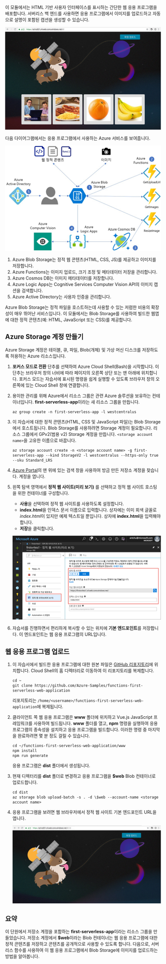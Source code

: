 이 모듈에서는 HTML 기반 사용자 인터페이스를 표시하는 간단한 웹 응용 프로그램을 배포합니다. 서버리스 백 엔드를 사용하면 응용 프로그램에서 이미지를 업로드하고 자동으로 설명이 포함된 캡션을 생성할 수 있습니다.

![웹앱 실행](../media/0-app-screenshot-finished.png)

다음 다이어그램에서는 응용 프로그램에서 사용하는 Azure 서비스를 보여줍니다.

![솔루션 아키텍처 다이어그램](../media/0-architecture.jpg)

1. Azure Blob Storage는 정적 웹 콘텐츠(HTML, CSS, JS)를 제공하고 이미지를 저장합니다.
2. Azure Functions는 이미지 업로드, 크기 조정 및 메타데이터 저장을 관리합니다.
3. Azure Cosmos DB는 이미지 메타데이터를 저장합니다.
4. Azure Logic Apps는 Cognitive Services Computer Vision API의 이미지 캡션을 검색합니다.
5. Azure Active Directory는 사용자 인증을 관리합니다.

Azure Blob Storage는 정적 파일을 호스트하는데 사용할 수 있는 저렴한 비용의 확장성이 매우 뛰어난 서비스입니다. 이 모듈에서는 Blob Storage를 사용하여 빌드한 웹앱에 대한 정적 콘텐츠(예: HTML, JavaScript 또는 CSS)를 제공합니다.

## <a name="create-an-azure-storage-account"></a>Azure Storage 계정 만들기
<!---TODO: Update for sandbox?--->

Azure Storage 계정은 테이블, 큐, 파일, Blob(개체) 및 가상 머신 디스크를 저장하도록 허용하는 Azure 리소스입니다.

1. **포커스 모드로 전환** 단추를 선택하여 Azure Cloud Shell(Bash)을 시작합니다. 이 단추는 브라우저 창의 너비에 따라 페이지의 오른쪽 상단 또는 맨 아래에 위치합니다. 포커스 모드는 자습서에 표시된 명령을 쉽게 실행할 수 있도록 브라우저 창의 오른쪽에 있는 Cloud Shell 창에 연결합니다.

1. 용이한 관리를 위해 Azure에서 리소스 그룹은 관련 Azure 솔루션을 보유하는 컨테이너입니다. **first-serverless-app**이라는 새 리소스 그룹을 만듭니다.

    ```azurecli
    az group create -n first-serverless-app -l westcentralus
    ```

1. 이 자습서에 대한 정적 콘텐츠(HTML, CSS 및 JavaScript 파일)는 Blob Storage에서 호스트됩니다. Blob Storage를 사용하려면 Storage 계정이 필요합니다. 리소스 그룹에서 GPv2(범용 v2) Storage 계정을 만듭니다. `<storage account name>`을 고유한 이름으로 바꿉니다.

    ```azurecli
    az storage account create -n <storage account name> -g first-serverless-app --kind StorageV2 -l westcentralus --https-only true --sku Standard_LRS
    ```
    
1. [Azure Portal](https://portal.azure.com/?azure-portal=true)의 맨 위에 있는 검색 창을 사용하여 방금 만든 저장소 계정을 찾습니다. 계정을 엽니다.

1. 왼쪽 탐색 영역에서 **정적 웹 사이트(미리 보기)** 를 선택하고 정적 웹 사이트 호스팅을 위한 컨테이너를 구성합니다.
    - **사용**을 선택하여 정적 웹 사이트를 사용하도록 설정합니다.
    - **index.html**을 인덱스 문서 이름으로 입력합니다. 상자에는 이미 회색 글꼴로 *index.html*이 있지만 예제 텍스트일 뿐입니다. 상자에 **index.html**을 입력해야 합니다.
    - **저장**을 클릭합니다.
    
    ![정적 웹 사이트 설정 입력](../media/1-storage-static-website.png)

1. 자습서를 진행하면서 편리하게 복사할 수 있는 위치에 **기본 엔드포인트**를 저장합니다. 이 엔드포인트는 웹 응용 프로그램의 URL입니다.

## <a name="upload-the-web-application"></a>웹 응용 프로그램 업로드

1. 이 자습서에서 빌드한 응용 프로그램에 대한 원본 파일은 [GitHub 리포지토리](https://github.com/Azure-Samples/functions-first-serverless-web-application)에 위치합니다. Cloud Shell의 홈 디렉터리로 이동하여 이 리포지토리를 복제합니다.

    ```azurecli
    cd ~
    git clone https://github.com/Azure-Samples/functions-first-serverless-web-application
    ```

    리포지토리는 `/home/<username>/functions-first-serverless-web-application`에 복제됩니다.

1. 클라이언트 쪽 웹 응용 프로그램은 **www** 폴더에 위치하고 Vue.js JavaScript 프레임워크를 사용하여 빌드됩니다. **www** 폴더를 열고, **npm** 명령을 실행하여 응용 프로그램의 종속성을 설치하고 응용 프로그램을 빌드합니다. 이러한 명령 중 마지막을 완료하려면 몇 분 정도 걸릴 수 있습니다.

    ```azurecli
    cd ~/functions-first-serverless-web-application/www
    npm install
    npm run generate
    ```

    응용 프로그램은 **dist** 폴더에서 생성됩니다.

1. 현재 디렉터리를 **dist** 폴더로 변경하고 응용 프로그램을 **$web** Blob 컨테이너로 업로드합니다.

    ```azurecli
    cd dist
    az storage blob upload-batch -s . -d \$web --account-name <storage account name>
    ```

1. 응용 프로그램을 보려면 웹 브라우저에서 정적 웹 사이트 기본 엔드포인트 URL을 엽니다.

    ![첫 번째 서버리스 웹앱 홈페이지](../media/1-app-screenshot-new.png)


## <a name="summary"></a>요약

이 단원에서 저장소 계정을 포함하는 **first-serverless-app**이라는 리소스 그룹을 만들었습니다. 저장소 계정에서 **$web**이라는 Blob 컨테이너는 웹 응용 프로그램에 대한 정적 콘텐츠를 저장하고 콘텐츠를 공개적으로 사용할 수 있도록 합니다. 다음으로, 서버리스 함수를 사용하여 이 웹 응용 프로그램에서 Blob Storage에 이미지를 업로드하는 방법을 알아봅니다.